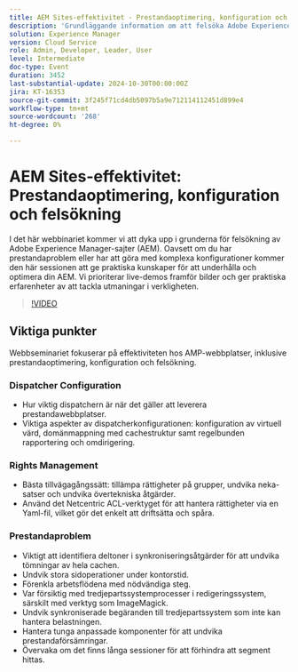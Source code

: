```yaml
---
title: AEM Sites-effektivitet - Prestandaoptimering, konfiguration och felsökning
description: 'Grundläggande information om att felsöka Adobe Experience Manager-webbplatser (AEM). Oavsett om du har prestandaproblem eller har att göra med komplexa konfigurationer kommer den här sessionen att ge praktiska kunskaper för att underhålla och optimera din AEM. Vi prioriterar live-demos framför bilder och ger praktiska erfarenheter av att tackla utmaningar i verkligheten. ​Viktiga diskussionspunkter: - konfiguration och domänmappning av virtuella värdar - prestandaproblem - auktorisering, identifiering, användarbehörigheter'
solution: Experience Manager
version: Cloud Service
role: Admin, Developer, Leader, User
level: Intermediate
doc-type: Event
duration: 3452
last-substantial-update: 2024-10-30T00:00:00Z
jira: KT-16353
source-git-commit: 3f245f71cd4db5097b5a9e712114112451d899e4
workflow-type: tm+mt
source-wordcount: '268'
ht-degree: 0%

---
```



# AEM Sites-effektivitet: Prestandaoptimering, konfiguration och felsökning

I det här webbinariet kommer vi att dyka upp i grunderna för felsökning av Adobe Experience Manager-sajter (AEM). Oavsett om du har prestandaproblem eller har att göra med komplexa konfigurationer kommer den här sessionen att ge praktiska kunskaper för att underhålla och optimera din AEM. Vi prioriterar live-demos framför bilder och ger praktiska erfarenheter av att tackla utmaningar i verkligheten. &#x200B;

>[!VIDEO](https://video.tv.adobe.com/v/3435114/?learn=on)

## Viktiga punkter

Webbseminariet fokuserar på effektiviteten hos AMP-webbplatser, inklusive prestandaoptimering, konfiguration och felsökning.

### Dispatcher Configuration

* Hur viktig dispatchern är när det gäller att leverera prestandawebbplatser.
* Viktiga aspekter av dispatcherkonfigurationen: konfiguration av virtuell värd, domänmappning med cachestruktur samt regelbunden rapportering och omdirigering.

### Rights Management

* Bästa tillvägagångssätt: tillämpa rättigheter på grupper, undvika neka-satser och undvika övertekniska åtgärder.
* Använd det Netcentric ACL-verktyget för att hantera rättigheter via en Yaml-fil, vilket gör det enkelt att driftsätta och spåra.

### Prestandaproblem

* Viktigt att identifiera deltoner i synkroniseringsåtgärder för att undvika tömningar av hela cachen.
* Undvik stora sidoperationer under kontorstid.
* Förenkla arbetsflödena med nödvändiga steg.
* Var försiktig med tredjepartssystemprocesser i redigeringssystem, särskilt med verktyg som ImageMagick.
* Undvik synkroniserade begäranden till tredjepartssystem som inte kan hantera belastningen.
* Hantera tunga anpassade komponenter för att undvika prestandaförsämringar.
* Övervaka om det finns långa sessioner för att förhindra att segment hittas.